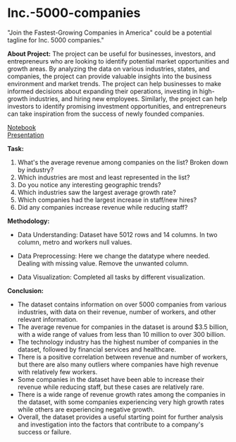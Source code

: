 # Inc.-5000-companies
"Join the Fastest-Growing Companies in America" could be a potential tagline for Inc. 5000 companies."

**About Project:**
The project can be useful for businesses, investors, and entrepreneurs who are looking to identify potential market opportunities and growth areas. By analyzing the data on various industries, states, and companies, the project can provide valuable insights into the business environment and market trends. The project can help businesses to make informed decisions about expanding their operations, investing in high-growth industries, and hiring new employees. Similarly, the project can help investors to identify promising investment opportunities, and entrepreneurs can take inspiration from the success of newly founded companies.

[Notebook](https://github.com/khushiyadav2022/Inc.-5000-companies/blob/3dab71b3ef7b3b44a25b82d45cbdec6f79c986cb/inc-5000-companies-anlysis.ipynb)<br>
[Presentation](https://github.com/khushiyadav2022/Inc.-5000-companies/blob/3dab71b3ef7b3b44a25b82d45cbdec6f79c986cb/Inc%205000%20companies%20analysis%20Presentation.pdf)

**Task:**
1. What's the average revenue among companies on the list? Broken down by industry?
2. Which industries are most and least represented in the list?
3. Do you notice any interesting geographic trends?
4. Which industries saw the largest average growth rate?
5. Which companies had the largest increase in staff/new hires?
6. Did any companies increase revenue while reducing staff?

**Methodology:**
- Data Understanding: Dataset have 5012 rows and 14 columns. In two column, metro and workers null values.

- Data Preprocessing: Here we change the datatype where needed. Dealing with missing
value. Remove the unwanted column.

- Data Visualization: Completed all tasks by different visualization.

**Conclusion:**
- The dataset contains information on over 5000 companies from various industries, with data on their revenue, number of workers, and other relevant information.
- The average revenue for companies in the dataset is around $3.5 billion, with a wide range of values from less than 10 million to over 300 billion.
- The technology industry has the highest number of companies in the dataset, followed by financial services and healthcare.
- There is a positive correlation between revenue and number of workers, but there are also many outliers where companies have high revenue with relatively few workers.
- Some companies in the dataset have been able to increase their revenue while reducing staff, but these cases are relatively rare.
- There is a wide range of revenue growth rates among the companies in the dataset, with some companies experiencing very high growth rates while others are experiencing negative growth.
- Overall, the dataset provides a useful starting point for further analysis and investigation into the factors that contribute to a company's success or failure.
